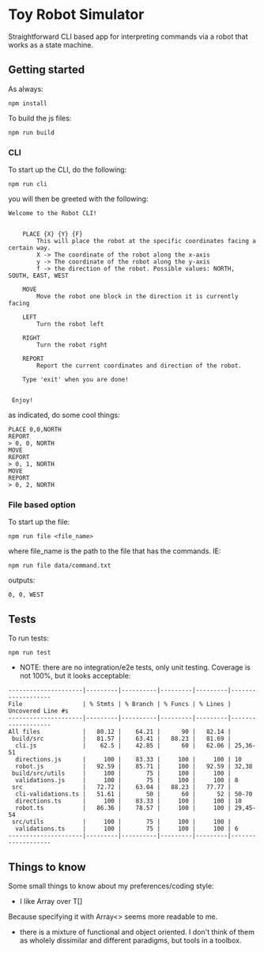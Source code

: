 # Toy Robot Simulator

Straightforward CLI based app for interpreting commands via a robot that works as a state machine. 

## Getting started

As always:

```
npm install
```

To build the js files: 

```
npm run build
```

### CLI

To start up the CLI, do the following: 

```
npm run cli
```

you will then be greeted with the following: 

```
Welcome to the Robot CLI!


    PLACE {X} {Y} {F}
        This will place the robot at the specific coordinates facing a certain way.
        X -> The coordinate of the robot along the x-axis
        y -> The coordinate of the robot along the y-axis
        f -> the direction of the robot. Possible values: NORTH, SOUTH, EAST, WEST

    MOVE
        Move the robot one block in the direction it is currently facing

    LEFT
        Turn the robot left

    RIGHT
        Turn the robot right

    REPORT
        Report the current coordinates and direction of the robot.

    Type 'exit' when you are done!


 Enjoy!
```

as indicated, do some cool things: 

```
PLACE 0,0,NORTH
REPORT
> 0, 0, NORTH
MOVE
REPORT
> 0, 1, NORTH
MOVE
REPORT
> 0, 2, NORTH
```

### File based option

To start up the file: 

```
npm run file <file_name> 
```

where file_name is the path to the file that has the commands. IE: 

```
npm run file data/command.txt
```

outputs: 

```
0, 0, WEST
```

## Tests

To run tests:

```
npm run test
```

* NOTE: there are no integration/e2e tests, only unit testing. Coverage is not 100%, but it looks acceptable: 

```
---------------------|---------|----------|---------|---------|-------------------
File                 | % Stmts | % Branch | % Funcs | % Lines | Uncovered Line #s
---------------------|---------|----------|---------|---------|-------------------
All files            |   80.12 |    64.21 |      90 |   82.14 |
 build/src           |   81.57 |    63.41 |   88.23 |   81.69 |
  cli.js             |    62.5 |    42.85 |      60 |   62.06 | 25,36-51
  directions.js      |     100 |    83.33 |     100 |     100 | 10
  robot.js           |   92.59 |    85.71 |     100 |   92.59 | 32,38
 build/src/utils     |     100 |       75 |     100 |     100 |
  validations.js     |     100 |       75 |     100 |     100 | 8
 src                 |   72.72 |    63.04 |   88.23 |   77.77 |
  cli-validations.ts |   51.61 |       50 |      60 |      52 | 50-70
  directions.ts      |     100 |    83.33 |     100 |     100 | 10
  robot.ts           |   86.36 |    78.57 |     100 |     100 | 29,45-54
 src/utils           |     100 |       75 |     100 |     100 |
  validations.ts     |     100 |       75 |     100 |     100 | 6
---------------------|---------|----------|---------|---------|-------------------
```

## Things to know

Some small things to know about my preferences/coding style: 

- I like Array<T> over T[] 

Because specifying it with Array<> seems more readable to me.

- there is a mixture of functional and object oriented. I don't think of them as wholely dissimilar and different paradigms, but tools in a toolbox. 